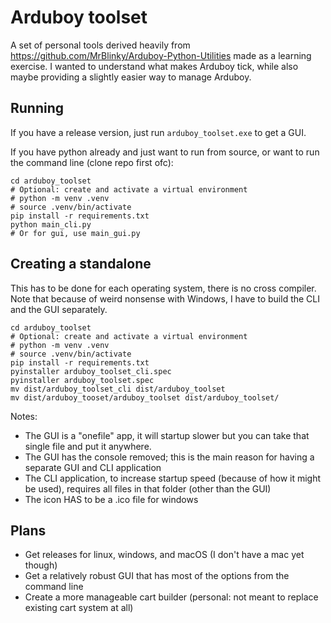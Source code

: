 # Arduboy toolset

A set of personal tools derived heavily from https://github.com/MrBlinky/Arduboy-Python-Utilities
made as a learning exercise. I wanted to understand what makes Arduboy tick, while also maybe
providing a slightly easier way to manage Arduboy. 

## Running

If you have a release version, just run `arduboy_toolset.exe` to get a GUI.

If you have python already and just want to run from source, or want to run the command line 
(clone repo first ofc):

```shell
cd arduboy_toolset
# Optional: create and activate a virtual environment
# python -m venv .venv
# source .venv/bin/activate
pip install -r requirements.txt
python main_cli.py
# Or for gui, use main_gui.py
```

## Creating a standalone

This has to be done for each operating system, there is no cross compiler. Note that because of weird 
nonsense with Windows, I have to build the CLI and the GUI separately.

```shell
cd arduboy_toolset
# Optional: create and activate a virtual environment
# python -m venv .venv
# source .venv/bin/activate
pip install -r requirements.txt
pyinstaller arduboy_toolset_cli.spec
pyinstaller arduboy_toolset.spec
mv dist/arduboy_toolset_cli dist/arduboy_toolset
mv dist/arduboy_tooset/arduboy_toolset dist/arduboy_toolset/
```

Notes: 
- The GUI is a "onefile" app, it will startup slower but you can take that single file
  and put it anywhere.
- The GUI has the console removed; this is the main reason for having a separate GUI
  and CLI application
- The CLI application, to increase startup speed (because of how it might be used),
  requires all files in that folder (other than the GUI)
- The icon HAS to be a .ico file for windows

## Plans
- Get releases for linux, windows, and macOS (I don't have a mac yet though)
- Get a relatively robust GUI that has most of the options from the command line
- Create a more manageable cart builder (personal: not meant to replace existing cart system at all)
